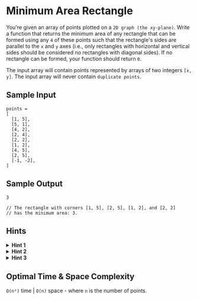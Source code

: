 # Minimum Area Rectangle

You're given an array of points plotted on a `2D graph (the xy-plane)`. Write a function that returns the minimum area of any rectangle that can be formed using any `4` of these points such that the rectangle's sides are parallel to the `x` and `y` axes (i.e., only rectangles with horizontal and vertical sides should be considered no rectangles with diagonal sides). If no rectangle can be formed, your function should return `0`.

The input array will contain points represented by arrays of two integers `[x, y]`. The input array will never contain `duplicate points`.

## Sample Input

```plaintext
points = 
[
  [1, 5],
  [5, 1],
  [4, 2],
  [2, 4],
  [2, 2],
  [1, 2],
  [4, 5],
  [2, 5],
  [-1, -2],
]
```

## Sample Output

```plaintext
3

// The rectangle with corners [1, 5], [2, 5], [1, 2], and [2, 2]
// has the minimum area: 3.
```

## Hints

<details>
<summary><b>Hint 1</b></summary>

The brute-force approach to this problem is to simply generate all possible combinations of `4 points` and to see if they form a rectangle. You can calculate the area of all of these rectangles and then return the minimum area that you find. Is there a better approach than this?

</details>

<details>
<summary><b>Hint 2</b></summary>

A more optimal approach is to find vertical or horizontal edges that are parallel to the `y` or `x` axes, respectively. If you find two parallel edges (two vertical edges, for example) that share a vertical or horizontal coordinate (`y` values in the case of vertical edges), then those edges form a rectangle.

</details>

<details>
<summary><b>Hint 3</b></summary>

Another approach is to pick any two points that don't have the same `x` or `y` values (i.e., points that could be at opposite ends of a rectangle diagonal) and to see if you can create a rectangle with them and two other points. Given two points where `p1 = (x1, y1)` and `p2 = (x2, y2)`, if points `p3 = (x1, y2)` and `p4 = (x2, y1)` exist, then these `4 points` form a rectangle.

</details>

## Optimal Time & Space Complexity

`O(n²)` time | `O(n)` space - where `n` is the number of points.
